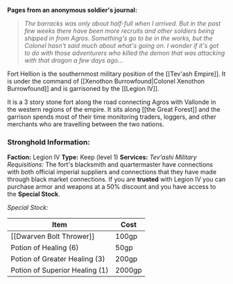 **Pages from an anonymous soldier's journal:**
 > *The barracks was only about half-full when I arrived. But in the past few weeks there have been more recruits and other soldiers being shipped in from Agros. Something's go to be in the works, but the Colonel hasn't said much about what's going on. I wonder if it's got to do with those adventurers who killed the demon that was attacking with that dragon a few days ago...*
 
Fort Hellion is the southernmost military position of the [[Tev'ash Empire]]. It is under the command of [[Xenothon Burrowfound|Colonel Xenothon Burrowfound]] and is garrisoned by the [[Legion IV]]. 

It is a 3 story stone fort along the road connecting Agros with Vallonde in the western regions of the empire. It sits along [[the Great Forest]] and the garrison spends most of their time monitoring traders, loggers, and other merchants who are travelling between the two nations. 

### Stronghold Information:
**Faction:** Legion IV
**Type:** Keep (level 1)
**Services:** 
	*Tev'ashi Military Requisitions:* The fort's blacksmith and quartermaster have connections with both official imperial suppliers and connections that they have made through black market connections. If you are **trusted** with Legion IV you can purchase armor and weapons at a 50% discount and you have access to the **Special Stock**. 
	
*Special Stock:* 

| **Item**                       | **Cost** |
| ------------------------------ | -------- |
| [[Dwarven Bolt Thrower]]       | 100gp    |
| Potion of Healing (6)          | 50gp     |
| Potion of Greater Healing (3)  | 200gp    |
| Potion of Superior Healing (1) | 2000gp   |

